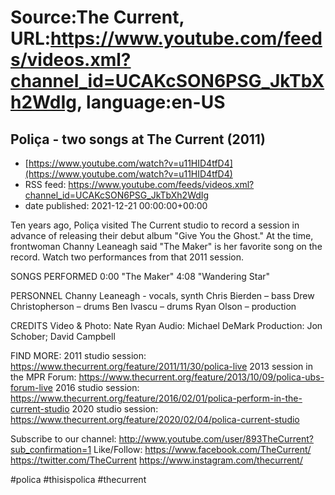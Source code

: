# Source:The Current, URL:https://www.youtube.com/feeds/videos.xml?channel_id=UCAKcSON6PSG_JkTbXh2WdIg, language:en-US

## Poliça - two songs at The Current (2011)
 - [https://www.youtube.com/watch?v=u11HID4tfD4](https://www.youtube.com/watch?v=u11HID4tfD4)
 - RSS feed: https://www.youtube.com/feeds/videos.xml?channel_id=UCAKcSON6PSG_JkTbXh2WdIg
 - date published: 2021-12-21 00:00:00+00:00

Ten years ago, Poliça visited The Current studio to record a session in advance of releasing their debut album "Give You the Ghost." At the time, frontwoman Channy Leaneagh said "The Maker" is her favorite song on the record. Watch two performances from that 2011 session.

SONGS PERFORMED
0:00 "The Maker"
4:08 "Wandering Star"

PERSONNEL
Channy Leaneagh - vocals, synth
Chris Bierden – bass
Drew Christopherson – drums
Ben Ivascu – drums
Ryan Olson – production 

CREDITS
Video & Photo: Nate Ryan
Audio: Michael DeMark
Production: Jon Schober; David Campbell

FIND MORE:
2011 studio session: https://www.thecurrent.org/feature/2011/11/30/polica-live
2013 session in the MPR Forum: https://www.thecurrent.org/feature/2013/10/09/polica-ubs-forum-live
2016 studio session:
https://www.thecurrent.org/feature/2016/02/01/polica-perform-in-the-current-studio
2020 studio session: 
https://www.thecurrent.org/feature/2020/02/04/polica-current-studio

Subscribe to our channel:
http://www.youtube.com/user/893TheCurrent?sub_confirmation=1
Like/Follow:
https://www.facebook.com/TheCurrent/
https://twitter.com/TheCurrent
https://www.instagram.com/thecurrent/

#polica #thisispolica #thecurrent

